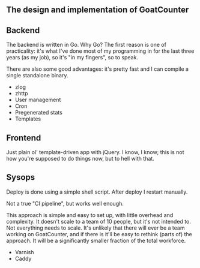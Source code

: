 The design and implementation of GoatCounter
--------------------------------------------

Backend
-------
The backend is written in Go. Why Go? The first reason is one of practicality:
it's what I've done most of my programming in for the last three years (as my
job), so it's "in my fingers", so to speak.

There are also some good advantages: it's pretty fast and I can compile a single
standalone binary.

- zlog
- zhttp
- User management
- Cron
- Pregenerated stats
- Templates


Frontend
--------
Just plain ol' template-driven app with jQuery. I know, I know; this is not how
you're supposed to do things now, but to hell with that.


Sysops
------
Deploy is done using a simple shell script. After deploy I restart manually.

Not a true "CI pipeline", but works well enough.

This approach is simple and easy to set up, with little overhead and complexity.
It doesn't scale to a team of 10 people, but it's not intended to.
Not everything needs to scale.
It's unlikely that there will ever be a team working on GoatCounter, and if
there is it'll be easy to rethink (parts of) the approach. It will be a
significantly smaller fraction of the total workforce.

- Varnish
- Caddy
